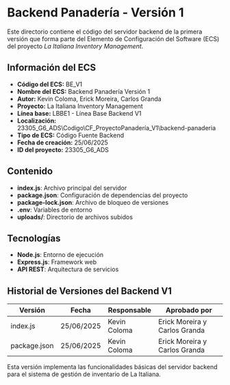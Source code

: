 # Backend Panadería - Versión 1

Este directorio contiene el código del servidor backend de la primera versión que forma parte del Elemento de Configuración del Software (ECS) del proyecto *La Italiana Inventory Management*.

## Información del ECS

- **Código del ECS:** BE_V1  
- **Nombre del ECS:** Backend Panadería Versión 1  
- **Autor:** Kevin Coloma, Erick Moreira, Carlos Granda
- **Proyecto:** La Italiana Inventory Management  
- **Línea base:** LBBE1 - Línea Base Backend V1  
- **Localización:** 23305_G6_ADS\Codigo\CF_ProyectoPanadería_V1\backend-panaderia  
- **Tipo de ECS:** Código Fuente Backend  
- **Fecha de creación:** 25/06/2025  
- **ID del proyecto:** 23305_G6_ADS  

## Contenido

- **index.js**: Archivo principal del servidor
- **package.json**: Configuración de dependencias del proyecto
- **package-lock.json**: Archivo de bloqueo de versiones
- **.env**: Variables de entorno
- **uploads/**: Directorio de archivos subidos

## Tecnologías

- **Node.js**: Entorno de ejecución
- **Express.js**: Framework web
- **API REST**: Arquitectura de servicios

## Historial de Versiones del Backend V1

| Versión | Fecha | Responsable | Aprobado por |
|---------|-------|-------------|--------------|
| index.js | 25/06/2025 | Kevin Coloma | Erick Moreira y Carlos Granda |
| package.json | 25/06/2025 | Kevin Coloma | Erick Moreira y Carlos Granda |

Esta versión implementa las funcionalidades básicas del servidor backend para el sistema de gestión de inventario de La Italiana.
